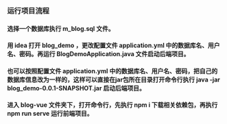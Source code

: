 ### 运行项目流程



#### 选择一个数据库执行 m_blog.sql 文件。



#### 用 idea 打开 blog_demo ，更改配置文件 application.yml 中的数据库名、用户名、密码。再运行 BlogDemoApplication.java 文件启动后端项目。

#### 也可以按照配置文件 application.yml 中的数据库名、用户名、密码，把自己的数据库信息改为一样的，这样可以直接在jar包所在目录打开命令行执行 java -jar blog_demo-0.0.1-SNAPSHOT.jar 启动后端项目。



#### 进入 blog-vue 文件夹下，打开命令行，先执行 npm i 下载相关依赖包，再执行 npm run serve 运行前端项目。